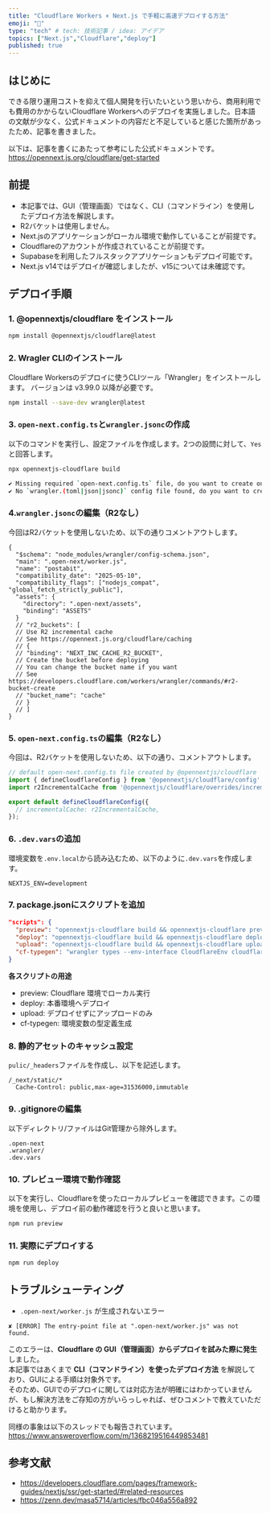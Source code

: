 ```yaml
---
title: "Cloudflare Workers × Next.js で手軽に高速デプロイする方法"
emoji: "🚀"
type: "tech" # tech: 技術記事 / idea: アイデア
topics: ["Next.js","Cloudflare","deploy"]
published: true
---
```

## はじめに
できる限り運用コストを抑えて個人開発を行いたいという思いから、商用利用でも費用のかからないCloudflare Workersへのデプロイを実施しました。日本語の文献が少なく、公式ドキュメントの内容だと不足していると感じた箇所があったため、記事を書きました。

以下は、記事を書くにあたって参考にした公式ドキュメントです。
https://opennext.js.org/cloudflare/get-started

## 前提
- 本記事では、GUI（管理画面）ではなく、CLI（コマンドライン）を使用したデプロイ方法を解説します。
- R2バケットは使用しません。
- Next.jsのアプリケーションがローカル環境で動作していることが前提です。
- Cloudflareのアカウントが作成されていることが前提です。
- Supabaseを利用したフルスタックアプリケーションもデプロイ可能です。
- Next.js v14ではデプロイが確認しましたが、v15については未確認です。


## デプロイ手順

### 1. @opennextjs/cloudflare をインストール
```bash
npm install @opennextjs/cloudflare@latest
```

### 2. Wragler CLIのインストール
Cloudflare Workersのデプロイに使うCLIツール「Wrangler」をインストールします。
バージョンは v3.99.0 以降が必要です。
```bash
npm install --save-dev wrangler@latest
```

### 3. `open-next.config.ts`と`wrangler.jsonc`の作成
以下のコマンドを実行し、設定ファイルを作成します。2つの設問に対して、`Yes`と回答します。
```bash
npx opennextjs-cloudflare build

✔ Missing required `open-next.config.ts` file, do you want to create one? (Y/n) · true
✔ No `wrangler.(toml|json|jsonc)` config file found, do you want to create one? (Y/n) · true
```

### 4.`wrangler.jsonc`の編集（R2なし）
今回はR2バケットを使用しないため、以下の通りコメントアウトします。
```json:wrangler.jsonc
{
  "$schema": "node_modules/wrangler/config-schema.json",
  "main": ".open-next/worker.js",
  "name": "postabit",
  "compatibility_date": "2025-05-10",
  "compatibility_flags": ["nodejs_compat", "global_fetch_strictly_public"],
  "assets": {
    "directory": ".open-next/assets",
    "binding": "ASSETS"
  }
  // "r2_buckets": [
  // Use R2 incremental cache
  // See https://opennext.js.org/cloudflare/caching
  // {
  // "binding": "NEXT_INC_CACHE_R2_BUCKET",
  // Create the bucket before deploying
  // You can change the bucket name if you want
  // See https://developers.cloudflare.com/workers/wrangler/commands/#r2-bucket-create
  // "bucket_name": "cache"
  // }
  // ]
}
```

### 5. `open-next.config.ts`の編集（R2なし）
今回は、R2バケットを使用しないため、以下の通り、コメントアウトします。
```js:open-next.config.ts
// default open-next.config.ts file created by @opennextjs/cloudflare
import { defineCloudflareConfig } from '@opennextjs/cloudflare/config';
import r2IncrementalCache from '@opennextjs/cloudflare/overrides/incremental-cache/r2-incremental-cache';

export default defineCloudflareConfig({
  // incrementalCache: r2IncrementalCache,
});
```

### 6. `.dev.vars`の追加
環境変数を`.env.local`から読み込むため、以下のように`.dev.vars`を作成します。
```:.dev.vars
NEXTJS_ENV=development
```

### 7. package.jsonにスクリプトを追加
```json:package.json
"scripts": {
  "preview": "opennextjs-cloudflare build && opennextjs-cloudflare preview",
  "deploy": "opennextjs-cloudflare build && opennextjs-cloudflare deploy",
  "upload": "opennextjs-cloudflare build && opennextjs-cloudflare upload",
  "cf-typegen": "wrangler types --env-interface CloudflareEnv cloudflare-env.d.ts"
}
```
**各スクリプトの用途**
- preview: Cloudflare 環境でローカル実行
- deploy: 本番環境へデプロイ
- upload: デプロイせずにアップロードのみ
- cf-typegen: 環境変数の型定義生成

### 8. 静的アセットのキャッシュ設定
`pulic/_headers`ファイルを作成し、以下を記述します。
```:public/_headers
/_next/static/*
  Cache-Control: public,max-age=31536000,immutable
```

### 9. .gitignoreの編集
以下ディレクトリ/ファイルはGit管理から除外します。
```:gitignore
.open-next
.wrangler/
.dev.vars
```

### 10. プレビュー環境で動作確認
以下を実行し、Cloudflareを使ったローカルプレビューを確認できます。この環境を使用し、デプロイ前の動作確認を行うと良いと思います。
```bash
npm run preview
```

### 11. 実際にデプロイする
```bash
npm run deploy
```

## トラブルシューティング
- `.open-next/worker.js` が生成されないエラー
```
✘ [ERROR] The entry-point file at ".open-next/worker.js" was not found.
```
このエラーは、**Cloudflare の GUI（管理画面）からデプロイを試みた際に発生**しました。  
本記事ではあくまで **CLI（コマンドライン）を使ったデプロイ方法** を解説しており、GUIによる手順は対象外です。  
そのため、GUIでのデプロイに関しては対応方法が明確にはわかっていませんが、もし解決方法をご存知の方がいらっしゃれば、ぜひコメントで教えていただけると助かります。

同様の事象は以下のスレッドでも報告されています。
https://www.answeroverflow.com/m/1368219516449853481


## 参考文献
- https://developers.cloudflare.com/pages/framework-guides/nextjs/ssr/get-started/#related-resources
- https://zenn.dev/masa5714/articles/fbc046a556a892
